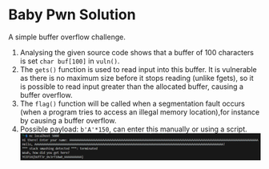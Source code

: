 # Baby Pwn Solution
A simple buffer overflow challenge.

1. Analysing the given source code shows that a buffer of 100 characters is set `char buf[100]` in `vuln()`.
2. The `gets()` function is used to read input into this buffer. It is vulnerable as there is no maximum size before it stops reading (unlike fgets), so it is possible to read input greater than the allocated buffer, causing a buffer overflow.
3. The `flag()` function will be called when a segmentation fault occurs (when a program tries to access an illegal memory location),for instance by causing a buffer overflow.
4. Possible payload: `b'A'*150`, can enter this manually or using a script.
![solve](images/exploit.png)
